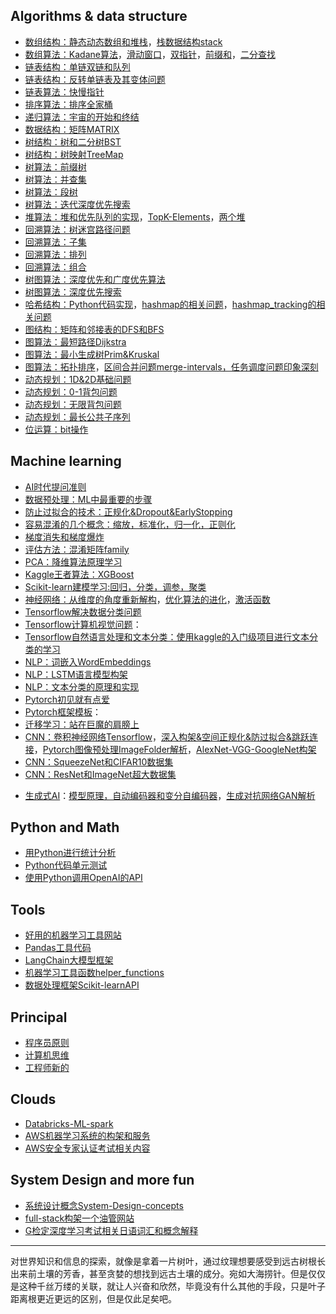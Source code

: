 ## Algorithms & data structure
- [数组结构：静态动态数组和堆栈](algo/arrays.md)，[栈数据结构stack](algo/stack.md)
- [数组算法：Kadane算法](algo/kadane.md)，[滑动窗口](algo/sliding-window.md)，[双指针](algo/two-pointers.md)，[前缀和](algo/prefix-sums.md)，[二分查找](algo/binarysearch.md)
- [链表结构：单链双链和队列](algo/linkedlist.md)
- [链表结构：反转单链表及其变体问题](algo/reverse-linkedlist.md)
- [链表算法：快慢指针](algo/fast-slow-pointers.md)
- [排序算法：排序全家桶](algo/sort.md)
- [递归算法：宇宙的开始和终结](algo/recursion.md)
- [数据结构：矩阵MATRIX](algo/matrix.md)
- [树结构：树和二分树BST](algo/binarytree.md)
- [树结构：树映射TreeMap](algo/treemap.md)
- [树算法：前缀树](algo/trie.md)
- [树算法：并查集](algo/union-find.md)
- [树算法：段树](algo/segmenttree.md)
- [树算法：迭代深度优先搜索](algo/iterativedfs.md)
- [堆算法：堆和优先队列的实现](algo/heap.md)，[TopK-Elements](algo/topk-elements.md)，[两个堆](algo/two-heaps.md)
- [回溯算法：树迷宫路径问题](algo/treemaze.md)
- [回溯算法：子集](algo/subsets.md)
- [回溯算法：排列](algo/combinations.md)
- [回溯算法：组合](algo/permutations.md)
- [树图算法：深度优先和广度优先算法](algo/dfsbfs.md)
- [树图算法：深度优先搜索](algo/dfs.md)
- [哈希结构：Python代码实现](algo/hash.md)，[hashmap的相关问题](algo/hashmap.md)，[hashmap_tracking的相关问题](algo/hashmap_tracking.md)
- [图结构：矩阵和邻接表的DFS和BFS](algo/graphs.md)
- [图算法：最短路径Dijkstra](algo/dijkstra.md)
- [图算法：最小生成树Prim&Kruskal](algo/prim-kruskal.md)
- [图算法：拓扑排序](algo/toplogical-sort.md)，[区间合并问题merge-intervals，任务调度问题印象深刻](algo/merge-intervals.md)
- [动态规划：1D&2D基础问题](algo/dp.md)
- [动态规划：0-1背包问题](algo/01knapsack.md)
- [动态规划：无限背包问题](algo/unboundedknapsack.md)
- [动态规划：最长公共子序列](algo/lcs.md)
- [位运算：bit操作](algo/bit-operations.md)

## Machine learning
- [AI时代提问准则](ml/ai-4-prompt.md)
- [数据预处理：ML中最重要的步骤](ml/feature-engineering.md)
- [防止过拟合的技术：正规化&Dropout&EarlyStopping](ml/overfit.md)
- [容易混淆的几个概念：缩放，标准化，归一化，正则化](ml/some-confusion-words.md)
- [梯度消失和梯度爆炸](ml/gradient-problems.md)
- [评估方法：混淆矩阵family](ml/confusion-matrix.md)
- [PCA：降维算法原理学习](ml/pca.md)
- [Kaggle王者算法：XGBoost](ml/xgboost.md)
- [Scikit-learn建模学习:回归，分类，调参，聚类](ml/scikit-learn-data-modeling.md)
- [神经网络：从维度的角度重新解构](ml/nn-the-dim.md)，[优化算法的进化](ml/nn-optimizer.md)，[激活函数](ml/nn-activation.md)
- [Tensorflow解决数据分类问题](ml/tensorflow-classification.md)
- [Tensorflow计算机视觉问题](ml/tensorflow-cv.md)：
- [Tensorflow自然语言处理和文本分类：使用kaggle的入门级项目进行文本分类的学习](ml/tensorflow-nlp.md)
- [NLP：词嵌入WordEmbeddings](ml/wordembeddings.md)
- [NLP：LSTM语言模型构架](ml/lstm-llm.md)
- [NLP：文本分类的原理和实现](ml/text-classification.md)
- [Pytorch初见就有点爱](ml/pytorch-firsttime.md)
- [Pytorch框架模板](ml/pytorch-template.md)：
- [迁移学习：站在巨魔的肩膀上](ml/transfer-learning.md)
- [CNN：卷积神经网络Tensorflow](ml/cnn.md)，[深入构架&空间正规化&防过拟合&跳跃连接](ml/cnn-arch.md)，[Pytorch图像预处理ImageFolder解析](ml/pytorch-imagefolder.md)，[AlexNet-VGG-GoogleNet构架](ml/cnn-3net.md)
- [CNN：SqueezeNet和CIFAR10数据集](ml/squeezenet.md)
- [CNN：ResNet和ImageNet超大数据集](ml/resnet.md)
<!-- - RNN：[循环神经网络RNN&LSTM代码实现](ml/rnn.md) -->
- [生成式AI](ml/generativeai.md)：[模型原理，自动编码器和变分自编码器](ml/autoencoders.md)，[生成对抗网络GAN解析](ml/gan.md)
<!-- [项目实践：简单的数据增强之基于GANs实现](ml/pj-augmentation-gans.md) -->
<!-- - [Transformers：注意力，自注意力和多头注意力](ml/attention.md) -->
<!-- [Transformers关键组件：以及和认知科学关联的思考](ml/transformers-parts.md) -->

## Python and Math
- [用Python进行统计分析](python/statistics-with-python.md)
- [Python代码单元测试](python/codetest.md)
- [使用Python调用OpenAI的API](ml/open-ai.md)

## Tools
- [好用的机器学习工具网站](tools/tool-site-for-study.md)
- [Pandas工具代码](tools/pandas.md)
- [LangChain大模型框架](tools/langchain.md)
- [机器学习工具函数helper_functions](tools/ml-helper-functions.md)
- [数据处理框架Scikit-learnAPI](tools/feature-selection-sklearn.md)

## Principal
- [程序员原则](principals/whats-not-change.md)
- [计算机思维](principals/computeritize.md)
- [工程师新的](principals/engineer.md)

## Clouds
- [Databricks-ML-spark](clouds/databricks-ml-spark.md)
- [AWS机器学习系统的构架和服务](clouds/aws-with-ml.md)
- [AWS安全专家认证考试相关内容](clouds/aws-with-security.md)
<!-- - [AWS-Bedrock项目实践1：Code Generation (APIGateway,S3,bedrock)](cloud/bedrock-pj1.md) -->
<!-- - [AWS-Bedrock项目实践2-3：Notes Summarisation & Image Generation & 模型评估 & RAG](cloud/bedrock-pj2-3.md) -->

## System Design and more fun
- [系统设计概念System-Design-concepts](morefun/system-design.md)
- [full-stack构架一个油管网站](morefun/youtube-clone.md)
- [G检定深度学习考试相关日语词汇和概念解释](morefun/gtest.md)


---
对世界知识和信息的探索，就像是拿着一片树叶，通过纹理想要感受到远古树根长出来前土壤的芳香，甚至贪婪的想找到远古土壤的成分。宛如大海捞针。但是仅仅是这种千丝万缕的关联，就让人兴奋和欣然，毕竟没有什么其他的手段，只是叶子距离根更近更远的区别，但是仅此足矣吧。
